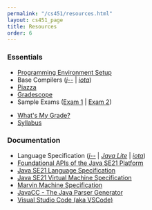 ```yaml
---
permalink: "/cs451/resources.html"
layout: cs451_page
title: Resources
order: 6
---
```


### Essentials

- [Programming Environment Setup](programming_environment.html)
- Base Compilers ([*j\-\-*](https://www.cs.umb.edu/~siyer/teaching/j--.zip) \| [*iota*](https://www.cs.umb.edu/~siyer/teaching/iota.zip))
- [Piazza](https://piazza.com/)
- [Gradescope](https://gradescope.com/)
- Sample Exams ([Exam 1](https://www.cs.umb.edu/~siyer/teaching/cs451/cs451_sample_exam1.pdf) \| [Exam 2](https://www.cs.umb.edu/~siyer/teaching/cs451/cs451_sample_exam2.pdf))
<!-- - [Command-line Tutorial](https://www.cs.umb.edu/~siyer/teaching/cmdline_tutorial.pdf) -->
- [What's My Grade?](grade.html)
- [Syllabus](https://www.cs.umb.edu/~siyer/teaching/cs451/cs451_syllabus.pdf)

### Documentation

- Language Specification ([*j\-\-*](https://www.cs.umb.edu/~siyer/teaching/jmm_langspec.pdf) \| [*Java Lite*](https://www.cs.umb.edu/~siyer/teaching/javalite_langspec.pdf) \| [*iota*](https://www.cs.umb.edu/~siyer/teaching/iota_langspec.pdf))
- [Foundational APIs of the Java SE21 Platform](https://docs.oracle.com/en/java/javase/21/docs/api/java.base/module-summary.html)
- [Java SE21 Language Specification](https://docs.oracle.com/javase/specs/jls/se21/html/index.html)
- [Java SE21 Virtual Machine Specification](https://docs.oracle.com/javase/specs/jvms/se21/html/index.html)
- [Marvin Machine Specification](https://www.cs.umb.edu/~siyer/teaching/marvinspec.pdf)
- [JavaCC - The Java Parser Generator](https://javacc.github.io/javacc/)
- [Visual Studio Code (aka VSCode)](https://code.visualstudio.com/Docs)
